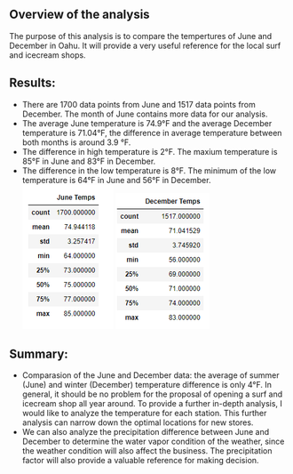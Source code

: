 ## Overview of the analysis
 The purpose of this analysis is to compare the tempertures of June and December in Oahu. It will provide a very useful reference for the local surf and icecream shops.
## Results: 
* There are 1700 data points from June and 1517 data points from December. The month of June contains more data for our analysis.
* The average June temperature is 74.9°F and the average December temperature is 71.04°F, the difference in average temperature between both months is around 3.9 °F. 
* The difference in high temperature is 2°F. The maxium temperature is 85°F in June and 83°F in December.
* The difference in the low temperature is 8°F. The minimum of the low temperature is 64°F in June and 56°F in December.
![June_Temps_fig](https://github.com/violetqq0221/SurfsUp_Challenge_Challenge9/blob/main/June_Temps.PNG)
![Dec_Temps_fig](https://github.com/violetqq0221/SurfsUp_Challenge_Challenge9/blob/main/December_Temps.PNG)
## Summary: 
 * Comparasion of the June and December data: the average of summer (June) and winter (December) temperature difference is only 4°F. In general, it should be no problem for the proposal of opening a surf and icecream shop all year around. 
 To provide a further in-depth analysis, I would like to analyze the temperature for each station. This further analysis can narrow down the optimal locations for new stores.
 * We can also analyze the precipitation difference between June and December to determine the water vapor condition of the weather, since the weather condition will also affect the business. The precipitation factor will also provide a valuable reference for making decision.